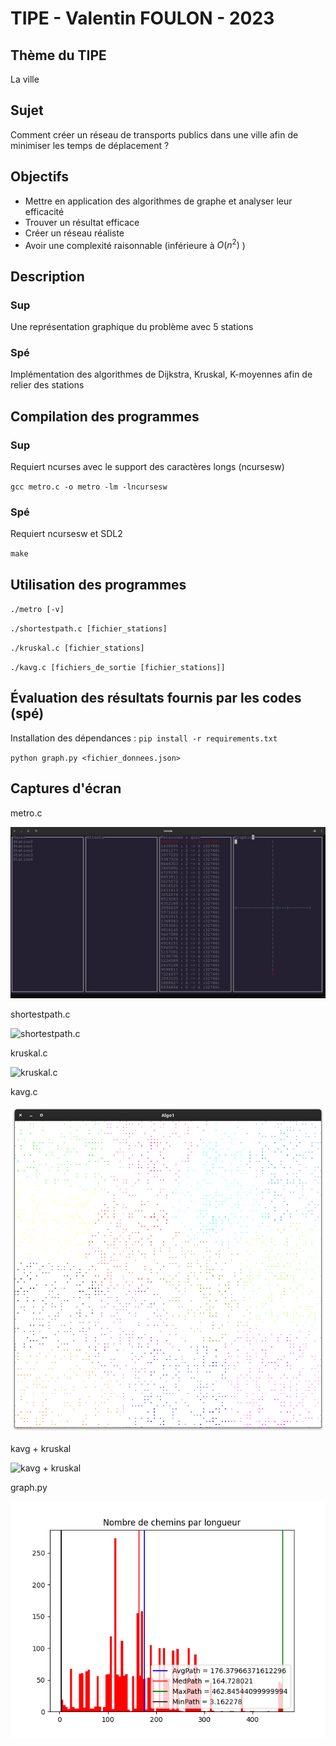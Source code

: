 # TIPE - Valentin FOULON - 2023

## Thème du TIPE
La ville

## Sujet
 Comment créer un réseau de transports publics dans une ville afin de minimiser les temps de déplacement ?

## Objectifs
- Mettre en application des algorithmes de graphe et analyser leur efficacité
- Trouver un résultat efficace
- Créer un réseau réaliste
- Avoir une complexité raisonnable (inférieure à $O(n^2)$ )

## Description
### Sup
Une représentation graphique du problème avec 5 stations
### Spé
Implémentation des algorithmes de Dijkstra, Kruskal, K-moyennes afin de relier des stations

## Compilation des programmes
### Sup
Requiert ncurses avec le support des caractères longs (ncursesw)

`gcc metro.c -o metro -lm -lncursesw`
### Spé
Requiert ncursesw et SDL2

`make`

## Utilisation des programmes
`./metro [-v]`

`./shortestpath.c [fichier_stations]`

`./kruskal.c [fichier_stations]`

`./kavg.c [fichiers_de_sortie [fichier_stations]]`

## Évaluation des résultats fournis par les codes (spé)
Installation des dépendances : `pip install -r requirements.txt`

`python graph.py <fichier_donnees.json>`

## Captures d'écran
metro.c

![metro.c](Sup/images/metro_c.png)

shortestpath.c

![shortestpath.c](Spe/images/sp.png)

kruskal.c

![kruskal.c](Spe/images/k.png)

kavg.c

![kavg.c](Spe/images/m4.png)

kavg + kruskal

![kavg + kruskal](Spe/images/k_k.png)

graph.py

![graph.py](Spe/images/k_k_r.png)